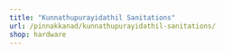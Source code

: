 ```yaml
---
title: "Kunnathupurayidathil Sanitations"
url: /pinnakkanad/kunnathupurayidathil-sanitations/
shop: hardware
---
```

